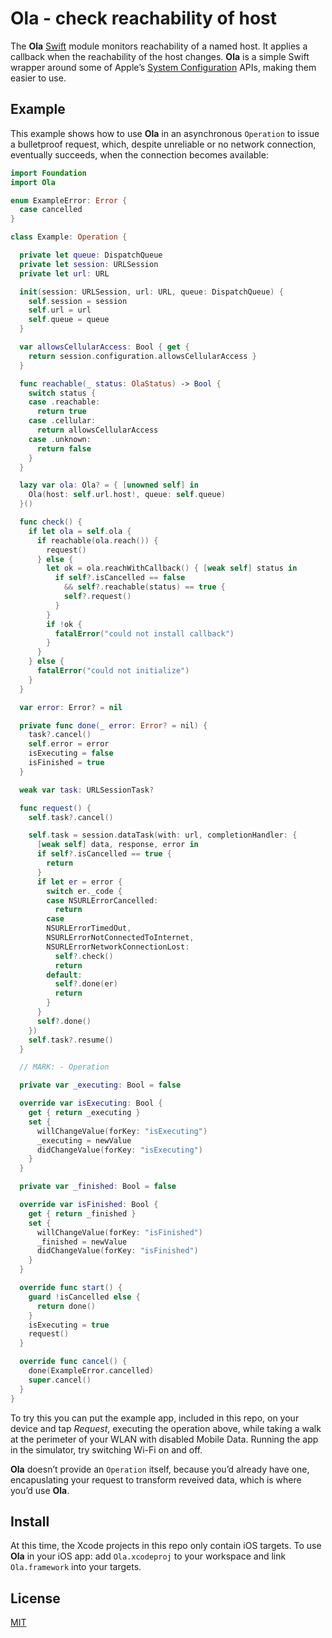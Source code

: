 # Ola - check reachability of host

The **Ola** [Swift](https://swift.org/) module monitors reachability of a named host. It applies a callback when the reachability of the host changes. **Ola** is a simple Swift wrapper around some of Apple’s [System Configuration](https://developer.apple.com/reference/SystemConfiguration) APIs, making them easier to use.

## Example

This example shows how to use **Ola** in an asynchronous `Operation` to issue a bulletproof request, which, despite unreliable or no network connection, eventually succeeds, when the connection becomes available:

```swift
import Foundation
import Ola

enum ExampleError: Error {
  case cancelled
}

class Example: Operation {

  private let queue: DispatchQueue
  private let session: URLSession
  private let url: URL

  init(session: URLSession, url: URL, queue: DispatchQueue) {
    self.session = session
    self.url = url
    self.queue = queue
  }

  var allowsCellularAccess: Bool { get {
    return session.configuration.allowsCellularAccess }
  }

  func reachable(_ status: OlaStatus) -> Bool {
    switch status {
    case .reachable:
      return true
    case .cellular:
      return allowsCellularAccess
    case .unknown:
      return false
    }
  }

  lazy var ola: Ola? = { [unowned self] in
    Ola(host: self.url.host!, queue: self.queue)
  }()

  func check() {
    if let ola = self.ola {
      if reachable(ola.reach()) {
        request()
      } else {
        let ok = ola.reachWithCallback() { [weak self] status in
          if self?.isCancelled == false
            && self?.reachable(status) == true {
            self?.request()
          }
        }
        if !ok {
          fatalError("could not install callback")
        }
      }
    } else {
      fatalError("could not initialize")
    }
  }

  var error: Error? = nil

  private func done(_ error: Error? = nil) {
    task?.cancel()
    self.error = error
    isExecuting = false
    isFinished = true
  }

  weak var task: URLSessionTask?

  func request() {
    self.task?.cancel()

    self.task = session.dataTask(with: url, completionHandler: {
      [weak self] data, response, error in
      if self?.isCancelled == true {
        return
      }
      if let er = error {
        switch er._code {
        case NSURLErrorCancelled:
          return
        case
        NSURLErrorTimedOut,
        NSURLErrorNotConnectedToInternet,
        NSURLErrorNetworkConnectionLost:
          self?.check()
          return
        default:
          self?.done(er)
          return
        }
      }
      self?.done()
    })
    self.task?.resume()
  }

  // MARK: - Operation

  private var _executing: Bool = false

  override var isExecuting: Bool {
    get { return _executing }
    set {
      willChangeValue(forKey: "isExecuting")
      _executing = newValue
      didChangeValue(forKey: "isExecuting")
    }
  }

  private var _finished: Bool = false

  override var isFinished: Bool {
    get { return _finished }
    set {
      willChangeValue(forKey: "isFinished")
      _finished = newValue
      didChangeValue(forKey: "isFinished")
    }
  }

  override func start() {
    guard !isCancelled else {
      return done()
    }
    isExecuting = true
    request()
  }

  override func cancel() {
    done(ExampleError.cancelled)
    super.cancel()
  }
}
```

To try this you can put the example app, included in this repo, on your device and tap *Request*, executing the operation above, while taking a walk at the perimeter of your WLAN with disabled Mobile Data. Running the app in the simulator, try switching Wi-Fi on and off.

**Ola** doesn’t provide an `Operation` itself, because you’d already have one, encapuslating your request to transform reveived data, which is where you’d use **Ola**.

## Install

At this time, the Xcode projects in this repo only contain iOS targets. To use **Ola** in your iOS app: add `Ola.xcodeproj` to your workspace and link `Ola.framework` into your targets.

## License

[MIT](https://raw.github.com/michaelnisi/ola/master/LICENSE)
